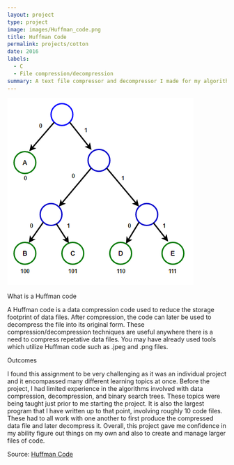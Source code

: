 ```yaml
---
layout: project
type: project
image: images/Huffman_code.png
title: Huffman Code
permalink: projects/cotton
date: 2016
labels:
  - C
  - File compression/decompression
summary: A text file compressor and decompressor I made for my algorithms (EE 367) assignment.
---
```


<div class="ui medium rounded images">
  <img class="ui image" src="../images/Huffman_code.png">
</div>


What is a Huffman code

A Huffman code is a data compression code used to reduce the storage footprint of data files.  After compression, the code can later be used to decompress the file into its original form.  These compression/decompression techniques are useful anywhere there is a need to compress repetative data files.  You may have already used tools which utilize Huffman code such as .jpeg and .png files.

Outcomes

I found this assignment to be very challenging as it was an individual project and it encompassed many different learning topics at once.  Before the project, I had limited experience in the algorithms involved with data compression, decompression, and binary search trees.  These topics were being taught just prior to me starting the project.  It is also the largest program that I have written up to that point, involving roughly 10 code files.  These had to all work with one another to first produce the compressed data file and later decompress it.  Overall, this project gave me confidence in my ability figure out things on my own and also to create and manage larger files of code.


Source: <a href="https://github.com/cfrifel/Huffman_code"><i class="large github icon "></i>Huffman Code</a>

